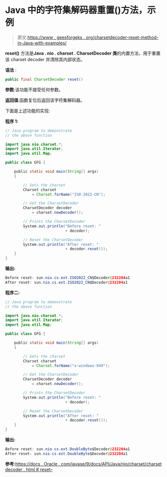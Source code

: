 # Java 中的字符集解码器重置()方法，示例

> 原文:[https://www . geesforgeks . org/charsetdecoder-reset-method-in-Java-with-examples/](https://www.geeksforgeeks.org/charsetdecoder-reset-method-in-java-with-examples/)

**reset()** 方法是**Java . nio . charset . CharsetDecoder 类**的内置方法，用于重置该 charset decoder 并清除其内部状态。

**语法** :

```java
public final CharsetDecoder reset()
```

**参数**:该功能不接受任何参数。

**返回值**:函数复位后返回该字符集解码器。

下面是上述功能的实现:

**程序 1:**

```java
// Java program to demonstrate
// the above function

import java.nio.charset.*;
import java.util.Iterator;
import java.util.Map;

public class GFG {

    public static void main(String[] args)
    {

        // Gets the charset
        Charset charset
            = Charset.forName("ISO-2022-CN");

        // Get the CharsetDecoder
        CharsetDecoder decoder
            = charset.newDecoder();

        // Prints the CharsetDecoder
        System.out.println("Before reset: "
                           + decoder);

        // Reset the CharsetDecoder
        System.out.println("After reset: "
                           + decoder.reset());
    }
}
```

**输出:**

```java
Before reset: sun.nio.cs.ext.ISO2022_CN$Decoder@232204a1
After reset: sun.nio.cs.ext.ISO2022_CN$Decoder@232204a1

```

**程序二:**

```java
// Java program to demonstrate
// the above function

import java.nio.charset.*;
import java.util.Iterator;
import java.util.Map;

public class GFG {

    public static void main(String[] args)
    {

        // Gets the charset
        Charset charset
            = Charset.forName("x-windows-949");

        // Get the CharsetDecoder
        CharsetDecoder decoder
            = charset.newDecoder();

        // Prints the CharsetDecoder
        System.out.println("Before reset: "
                           + decoder);

        // Reset the CharsetDecoder
        System.out.println("After reset: "
                           + decoder.reset());
    }
}
```

**输出:**

```java
Before reset: sun.nio.cs.ext.DoubleByte$Decoder@232204a1
After reset: sun.nio.cs.ext.DoubleByte$Decoder@232204a1

```

**参考:**[https://docs . Oracle . com/javase/9/docs/API/Java/nio/charset/charset decoder . html # reset–](https://docs.oracle.com/javase/9/docs/api/java/nio/charset/CharsetDecoder.html#reset--)
